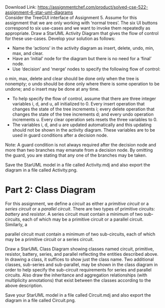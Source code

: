 Download Link: https://assignmentchef.com/product/solved-cse-522-assignment-6-star-uml-diagrams
<br>
Consider the TreeGUI interface of Assignment 5.    Assume for this assignment that we are only working with ‘normal trees’.   The six UI buttons correspond to six use-cases and we want to invoke them repeatedly as appropriate.    Draw a StarUML Activity Diagram that gives the flow of control for these use-cases.   Develop your solution as follows:

<ul>

 <li>Name the ‘actions’ in the activity diagram as insert, delete, undo, min, max, and clear.</li>

 <li>Have an ‘initial’ node for the diagram but there is no need for a ‘final’ node.</li>

 <li>Use ‘decision’ and ‘merge’ nodes to specify the following flow of control:</li>

</ul>

o min, max, delete and clear should be done only when the tree is nonempty; o undo should be done only where there is some operation to be undone; and o insert may be done at any time.

<ul>

 <li>To help specify the flow of control, assume that there are three integer variables i, d, and u, all initialized to 0.    Every insert operation that changes the state of the tree increments i; every delete operation that changes the state of the tree increments d; and every undo operation increments u.    Every clear operation sets resets the three variables to 0.</li>

 <li>The variables i, d, and u are updated automatically and this updating should not be shown in the activity diagram. These variables are to be used in guard conditions after a decision node.</li>

</ul>

Note:  A guard condition is not always required after the decision node and more than two branches may emanate from a decision node.  By omitting the guard, you are stating that any one of the branches may be taken.

Save the StarUML model in a file called Activity.mdj and also export the diagram in a file called Activity.png.

<h1>Part 2: Class Diagram</h1>

For this assignment, we define a <em>circuit</em> as either a <em>primitive circuit</em> or a <em>series circuit</em> or a <em>parallel circuit</em>.   There are two types of primitive circuits: <em>battery</em> and <em>resistor</em>.  A series circuit must contain a minimum of two sub-circuits, each of which may be a primitive circuit or a parallel circuit.   Similarly, a

parallel circuit must contain a minimum of two sub-circuits, each of which may be a primitive circuit or a series circuit.




Draw a StarUML Class Diagram showing classes named circuit, primitive, resistor, battery, series, and parallel reflecting the entities described above.  In drawing a class, it suffices to show just the class name.  Two additional classes, sub-series and sub-parallel, may be shown in the class diagram in order to help specify the sub-circuit requirements for series and parallel circuits.  Also draw the inheritance and aggregation relationships (with multiplicity annotations) that exist between the classes according to the above description.

Save your StarUML model in a file called Circuit.mdj and also export the diagram in a file called Circuit.png.


